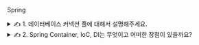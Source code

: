 Spring

<details>
<summary>✍️ 1. 데이터베이스 커넥션 풀에 대해서 설명해주세요.</summary>
<br>

데이터베이스 연결을 열고 닫는데 들어가는 비용과 시간을 줄이는 방법입니다.

데이터베이스에 연결하기 위해서는 드라이버를 로드하고 커넥션 객체를 생성해야는데 이때 많은 시스템 자원 소모와 시간이 발생합니다.

데이터베이스 사용을 완료하면 자원을 반납해야 하고 매번 요청할 때마다 이러한 작업을 반복하는 것은 매우 비효율적이기 때문에 커넥션 풀을 사용합니다.

커넥션 풀의 커넥션 개수가 적으면 쓰레드의 대기시간이 길어져 성능 저하가 발생하고 커넥션 개수가 증가하더라도 Disk 병목이나 컨텍스트 스위칭으로 인한 오버헤드가 발생하기 때문에 성능적인 한계가 존재합니다.

***커넥션 풀 설정***

|설정|설명|
|---|---|
|initialSize|초기 커넥션 개수 (default 10)|
|minIdle|최소한으로 유지할 커넥션 개수 (default 10)|
|maxIdle|최대한 유지할 수 있는 커넥션 개수 (default 100)|
|maxActive|동시에 사용할 수 있는 최대 커넥션 개수 (default 100)|
|maxWait|커넥션을 얻기 전 최대 대기 시간 (default 30s)|

maxActive는 initialSize 보다 크거나 같아야 합니다.

- 초기 커넥션 개수가 최대 커넥션 개수 보다 커서 논리적인 오류가 있는 설정입니다.

maxIdle과 maxActive는 동일하게 설정하는 것을 권장합니다.

- maxIdle = 5, maxActive = 10인 경우 커넥션을 5개 사용하고 있다고 가정합니다.
- 1개의 커넥션이 추가로 요청된다면 10개까지 사용 가능하므로 커넥션을 생성하고 사용이 완료되면 풀에 반환합니다.
- 이때 maxIdle이 5이므로 해당 커넥션은 close되는데 이러한 상황이 반복되면 불필요한 비용과 시간이 발생할 수 있습니다.

</details>

<details>
<summary>✍️ 2. Spring Container, IoC, DI는 무엇이고 어떠한 장점이 있을까요?</summary>
<br>

스프링 컨테이너는 설정 파일에 정의된 객체로부터 인스턴스를 생성하고 이들의 생명 주기를 관리합니다.

BeanDefinition에 의존하도록 설계되어 있기 때문에 애너테이션이나 자바 코드, XML을 선택적으로 사용할 수 있습니다.

스프링 컨테이너의 종류에는 BeanFactory와 ApplicationContext가 있습니다.

BeanFactory는 기본적인 컨테이너 기능만을 제공하며 클라이언트의 요청이 있을 때 인스턴스를 생성하는 지연 로딩 방식을 사용합니다.

ApplicationContext는 AOP와 같은 추가 기능을 제공하고 컨테이너가 구동될 때 모든 인스턴스를 생성하는 사전 로딩 방식을 사용합니다.

제어의 역전은 개발자가 직접 객체를 제어하는 것이 아닌 스프링 컨테이너에게 결정권이 넘어가는 것을 의미합니다.

스프링 컨테이너가 객체의 생성과 관계 설정, 사용, 소멸 등의 작업을 대신하기 때문에 개발자는 비즈니스 로직에 집중할 수 있습니다.

제어의 역전을 구현하는 방법으로는 의존성 검색과 의존성 주입이 있는데 의존성 검색은 컨테이너 종속성이 증가하므로 의존성 주입을 사용합니다.

의존성 주입은 두 객체 간의 관계를 결정하는 디자인 패턴으로 런타임에 동적으로 인스턴스를 주입하여 클래스 간의 결합도를 낮추고 직접 객체를 생성하는 것 보다 유지보수가 수월합니다.

</details>
